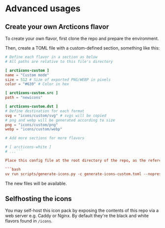 # Advanced usages

## Create your own Arcticons flavor

To create your own flavor, first clone the repo and prepare the environment.

Then, create a TOML file with a custom-defined section, something like this:

```toml
# Define each flavor in a section as below
# All paths are relative to this file's directory

[ arcticons-custom ]
name = "Custom mode"
size = 512 # Size of exported PNG/WEBP in pixels
color = "#639" # Color in hex

[ arcticons-custom.src ]
path = "newicons"

[ arcticons-custom.dst ]
# Define destination for each format
svg = "icons/custom/svg" # svgs will be copied
# png and webp will be generated according to size
png = "icons/custom/png"
webp = "icons/custom/webp"

# Add more sections for more flavors

# [ arcticons-white ]
# ...```

Place this config file at the root directory of the repo, as the referenced paths are **relative** to the file. Then run the `generate-icons.py` script referencing it:

```bash
uv run scripts/generate-icons.py -c generate-icons-custom.toml --nopreserve
```

The new files will be available.

## Selfhosting the icons

You may self-host this icon pack by exposing the contents of this repo via a web server e.g. Caddy or Nginx. By default they're the black and white flavors found in `/icons`.